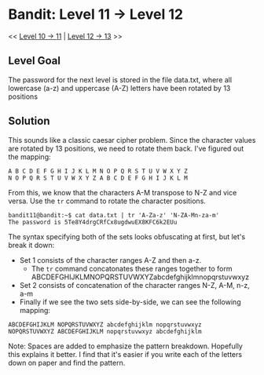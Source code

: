 # Bandit: Level 11 -> Level 12

<< [Level 10 -> 11](https://github.com/Dennis-Dang/OverTheWire/blob/main/0_bandit/level_10-11.md) | [Level 12 -> 13](https://github.com/Dennis-Dang/OverTheWire/blob/main/0_bandit/level_12-13.md) >>

## Level Goal
The password for the next level is stored in the file data.txt, where all lowercase (a-z) and uppercase (A-Z) letters have been rotated by 13 positions

## Solution
This sounds like a classic caesar cipher problem. Since the character values are rotated by 13 positions, we need to rotate them back.
I've figured out the mapping:
```
A B C D E F G H I J K L M N O P Q R S T U V W X Y Z
N O P Q R S T U V W X Y Z A B C D E F G H I J K L M
```

From this, we know that the characters A-M transpose to N-Z and vice versa. 
Use the `tr` command to rotate the character positions.
 
```console
bandit11@bandit:~$ cat data.txt | tr 'A-Za-z' 'N-ZA-Mn-za-m'
The password is 5Te8Y4drgCRfCx8ugdwuEX8KFC6k2EUu
```

The syntax specifying both of the sets looks obfuscating at first, but let's break it down:
- Set 1 consists of the character ranges A-Z and then a-z.
  - The `tr` command concatonates these ranges together to form ABCDEFGHIJKLMNOPQRSTUVWXYZabcdefghijklmnopqrstuvwxyz
- Set 2 consists of concatenation of the character ranges N-Z, A-M, n-z, a-m
- Finally if we see the two sets side-by-side, we can see the following mapping:
```console
ABCDEFGHIJKLM NOPQRSTUVWXYZ abcdefghijklm nopqrstuvwxyz
NOPQRSTUVWXYZ ABCDEFGHIJKLM nopqrstuvwxyz abcdefghijklm
```
Note: Spaces are added to emphasize the pattern breakdown.
Hopefully this explains it better. I find that it's easier if you write each of the letters down on paper and find the pattern.
